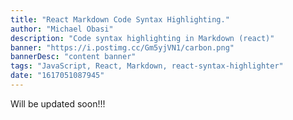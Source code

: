 ```yaml
---
title: "React Markdown Code Syntax Highlighting."
author: "Michael Obasi"
description: "Code syntax highlighting in Markdown (react)"
banner: "https://i.postimg.cc/Gm5yjVN1/carbon.png"
bannerDesc: "content banner"
tags: "JavaScript, React, Markdown, react-syntax-highlighter"
date: "1617051087945"
---
```


Will be updated soon!!!
